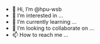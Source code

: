 - 👋 Hi, I’m @hpu-wsb
- 👀 I’m interested in ...
- 🌱 I’m currently learning ...
- 💞️ I’m looking to collaborate on ...
- 📫 How to reach me ...

<!---
hpu-wsb/hpu-wsb is a ✨ special ✨ repository because its `README.md` (this file) appears on your GitHub profile.
You can click the Preview link to take a look at your changes.
--->
